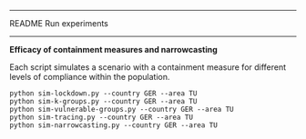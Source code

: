 ***************************
README Run experiments
***************************

**Efficacy of containment measures and narrowcasting**

Each script simulates a scenario with a containment measure for different levels of compliance within the population.
```shell script
python sim-lockdown.py --country GER --area TU
python sim-k-groups.py --country GER --area TU
python sim-vulnerable-groups.py --country GER --area TU
python sim-tracing.py --country GER --area TU
python sim-narrowcasting.py --country GER --area TU
```

